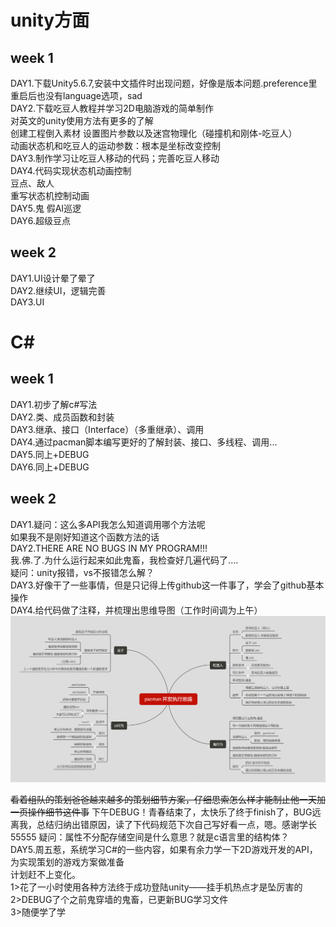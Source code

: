 # unity方面

##  week 1

DAY1.下载Unity5.6.7,安装中文插件时出现问题，好像是版本问题.preference里重启后也没有language选项，sad  
DAY2.下载吃豆人教程并学习2D电脑游戏的简单制作  
对英文的unity使用方法有更多的了解  
创建工程倒入素材 设置图片参数以及迷宫物理化（碰撞机和刚体-吃豆人）  
动画状态机和吃豆人的运动参数：根本是坐标改变控制  
DAY3.制作学习让吃豆人移动的代码；完善吃豆人移动  
DAY4.代码实现状态机动画控制  
豆点、敌人  
重写状态机控制动画  
DAY5.鬼 假AI巡逻  
DAY6.超级豆点  

## week 2 

DAY1.UI设计晕了晕了  
DAY2.继续UI，逻辑完善  
DAY3.UI

# C# 
##  week 1 
DAY1.初步了解c#写法  
DAY2.类、成员函数和封装  
DAY3.继承、接口（Interface）（多重继承）、调用  
DAY4.通过pacman脚本编写更好的了解封装、接口、多线程、调用...  
DAY5.同上+DEBUG  
DAY6.同上+DEBUG  
##  week 2 
DAY1.疑问：这么多API我怎么知道调用哪个方法呢  
如果我不是刚好知道这个函数方法的话  
DAY2.THERE ARE NO BUGS IN MY PROGRAM!!!  
我.佛.了.为什么运行起来如此鬼畜，我检查好几遍代码了....  
疑问：unity报错，vs不报错怎么解？  
DAY3.好像干了一些事情，但是只记得上传github这一件事了，学会了github基本操作  
DAY4.给代码做了注释，并梳理出思维导图（工作时间调为上午）
![image](https://github.com/t476/pacman-/blob/master/pacman%20%E5%BC%80%E5%8F%91%E6%89%A7%E8%A1%8C%E6%80%9D%E8%B7%AF.png)

~~看着组队的策划爸爸越来越多的策划细节方案，仔细思索怎么样才能制止他一天加一页操作细节这件事~~
下午DEBUG！青春结束了，太快乐了终于finish了，BUG远离我，总结归纳出错原因，读了下代码规范下次自己写好看一点，嗯。感谢学长55555
疑问：属性不分配存储空间是什么意思？就是c语言里的结构体？  
DAY5.周五惹，系统学习C#的一些内容，如果有余力学一下2D游戏开发的API，为实现策划的游戏方案做准备  
计划赶不上变化。  
1>花了一小时使用各种方法终于成功登陆unity——挂手机热点才是坠厉害的  
2>DEBUG了个之前鬼穿墙的鬼畜，已更新BUG学习文件  
3>随便学了学



